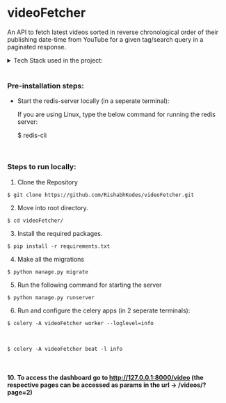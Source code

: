 # videoFetcher
An API to fetch latest videos sorted in reverse chronological order of their publishing date-time from YouTube for a given tag/search query in a paginated response.

<details>
<summary>Tech Stack used in the project:</summary>
A django server along with a sqlite3 database, using celery and redis as a broker for the real time processing of the api calls.
</details>

<br>

<h3> Pre-installation steps: </h3>

  * Start the redis-server locally (in a seperate terminal):
    <p>If you are using Linux, type the below command for running the redis server:<p>

    $ redis-cli 

<br>
<h3> Steps to run locally: </h3>

   1. Clone the Repository <br>

    $ git clone https://github.com/RishabhKodes/videoFetcher.git

   2. Move into root directory.

    $ cd videoFetcher/

   3. Install the required packages.

    $ pip install -r requirements.txt


   4. Make all the migrations
 
    $ python manage.py migrate

   5. Run the following command for starting the server

    $ python manage.py runserver

   6. Run and configure the celery apps (in 2 seperate terminals):

    $ celery -A videoFetcher worker --loglevel=info 
    
<br>

    $ celery -A videoFetcher beat -l info


<br><h4>
  10. To access the dashboard go to http://127.0.0.1:8000/video (the respective pages can be accessed as params in the url -> /videos/?page=2)
<br>